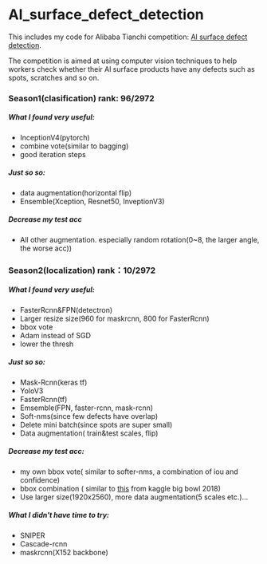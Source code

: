 # Al_surface_defect_detection
This includes my code for Alibaba Tianchi competition:  [Al surface defect detection](https://tianchi.aliyun.com/competition/introduction.htm?spm=5176.100066.0.0.704833afdEFFgH&raceId=231682).

The competition is aimed at using computer vision techniques to help workers check whether their Al surface products have any defects such as spots, scratches and so on.

### Season1(clasification) rank: 96/2972   
##### What I found very useful:  
- InceptionV4(pytorch)
- combine vote(similar to bagging)
- good iteration steps
##### Just so so:  
- data augmentation(horizontal flip)
- Ensemble(Xception, Resnet50, InveptionV3)
##### Decrease my test acc
- All other augmentation. especially random rotation(0~8, the larger angle, the worse acc))

### Season2(localization) rank：10/2972     
##### What I found very useful:   
- FasterRcnn&FPN(detectron)
- Larger resize size(960 for maskrcnn, 800 for FasterRcnn)
- bbox vote
- Adam instead of SGD
- lower the thresh

##### Just so so:
- Mask-Rcnn(keras tf)
- YoloV3
- FasterRcnn(tf)
- Emsemble(FPN, faster-rcnn, mask-rcnn)
- Soft-nms(since few defects have overlap)
- Delete mini batch(since spots are super small)
- Data augmentation( train&test scales,  flip)

##### Decrease my test acc:
- my own bbox vote( similar to softer-nms,  a combination of iou and confidence)
- bbox combination ( similar to [this](https://github.com/mirzaevinom/data_science_bowl_2018/blob/master/codes/predict.py) from kaggle big bowl 2018)
- Use larger size(1920x2560), more data augmentation(5 scales etc.)... 

##### What I didn't have time to try:
- SNIPER
- Cascade-rcnn
- maskrcnn(X152 backbone)
